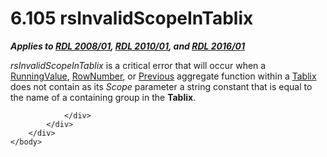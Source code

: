 <html dir="LTR" xmlns:mshelp="http://msdn.microsoft.com/mshelp" xmlns:ddue="http://ddue.schemas.microsoft.com/authoring/2003/5" xmlns:xlink="http://www.w3.org/1999/xlink" xmlns:tool="http://www.microsoft.com/tooltip">
    <head>
        <meta http-equiv="Content-Type" content="text/html; CHARSET=utf-8"></meta>
        <meta name="save" content="history"></meta>
        <title>6.105 rsInvalidScopeInTablix</title>
        <xml>
            <mshelp:toctitle title="6.105 rsInvalidScopeInTablix"></mshelp:toctitle>
            <mshelp:rltitle title="[MS-RDL]: rsInvalidScopeInTablix"></mshelp:rltitle>
            <mshelp:keyword index="A" term="ffb35954-4374-460c-a943-4d014030d018"></mshelp:keyword>
            <mshelp:attr name="DCSext.ContentType" value="open specification"></mshelp:attr>
            <mshelp:attr name="AssetID" value="ffb35954-4374-460c-a943-4d014030d018"></mshelp:attr>
            <mshelp:attr name="TopicType" value="kbRef"></mshelp:attr>
            <mshelp:attr name="DCSext.Title" value="[MS-RDL]: rsInvalidScopeInTablix" />
        </xml>
    </head>
    <body>
        <div id="header">
            <h1 class="heading">6.105 rsInvalidScopeInTablix</h1>
        </div>
        <div id="mainSection">
            <div id="mainBody">
                <div id="allHistory" class="saveHistory"></div>
                <div id="sectionSection0" class="section" name="collapseableSection">
                    

<p><b><i>Applies to </i></b><a href="1e855f94-4617-47e4-b89e-0856c6cb420f.md"><b><i>RDL 2008/01</i></b></a><b><i>,
</i></b><a href="3428e690-a348-4ec7-8a6a-8efb42d2cdee.md"><b><i>RDL 2010/01</i></b></a><b><i>,
and </i></b><a href="52ce3983-2bfc-4e72-9359-42aaf5fe4509.md"><b><i>RDL 2016/01</i></b></a></p>

<p><i>rsInvalidScopeInTablix</i> is a critical error that will
occur when a <a href="d87b6538-477f-4292-a3dd-a5774142bec6.md">RunningValue</a>,
<a href="5246ac2c-9de7-42a2-9b5a-73484f9fe73b.md">RowNumber</a>, or <a href="3e1da2a1-547f-4b00-b88e-62847bea3419.md">Previous</a> aggregate
function within a <a href="e42fb86e-799a-4202-8845-ac38831efccb.md">Tablix</a>
does not contain as its <i>Scope</i> parameter a string constant that is equal
to the name of a containing group in the <b>Tablix</b>.</p>


                </div>
            </div>
        </div>
    </body>
</html>